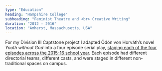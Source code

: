 ```yaml
---
type: "Education"
heading: "Hampshire College"
subheading: "Feminist Theatre and <br> Creative Writing"
duration: "2012 – 2016"
location: "Amherst, Massachusetts, USA"
---
```


For my Division III Captstone project I adapted Ödön von Horváth’s novel
_Youth without God_ into a four episode serial play, [staging each of the
four episodes across
the 2015-16 school year](https://www.youtube.com/channel/UCTAorX3gJPZvP2zTPIkN5mw).
Each episode had different
directorial teams, different casts, and were staged in different
non-traditional spaces on campus.
